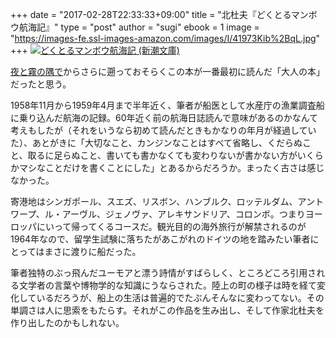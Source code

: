 +++
date = "2017-02-28T22:33:33+09:00"
title = "北杜夫『どくとるマンボウ航海記』"
type = "post"
author = "sugi"
ebook = 1
image = "https://images-fe.ssl-images-amazon.com/images/I/41973Kib%2BqL.jpg" 
+++
<a href="http://www.amazon.co.jp/exec/obidos/ASIN/4101131031/chezsugi-22/ref=nosim/" name="amazletlink" target="_blank"><img src="https://images-fe.ssl-images-amazon.com/images/I/41973Kib%2BqL.jpg" alt="どくとるマンボウ航海記 (新潮文庫)" class="alignleft"  /></a>

[夜と霧の隅で](/book/2017-01-28-yorutokirinosumide/)からさらに遡っておそらくこの本が一番最初に読んだ「大人の本」だったと思う。

1958年11月から1959年4月まで半年近く、筆者が船医として水産庁の漁業調査船に乗り込んだ航海の記録。60年近く前の航海日誌読んで意味があるのかなんて考えもしたが（それをいうなら初めて読んだときもかなりの年月が経過していた）、あとがきに「大切なこと、カンジンなことはすべて省略し、くだらぬこと、取るに足らぬこと、書いても書かなくても変わりないが書かない方がいくらかマシなことだけを書くことにした」とあるからだろうか。まったく古さは感じなかった。

寄港地はシンガポール、スエズ、リスボン、ハンブルク、ロッテルダム、アントワープ、ル・アーヴル、ジェノヴァ、アレキサンドリア、コロンボ。つまりヨーロッパにいって帰ってくるコースだ。観光目的の海外旅行が解禁されるのが1964年なので、留学生試験に落ちたがあこがれのドイツの地を踏みたい筆者にとってはまさに渡りに船だった。

筆者独特のぶっ飛んだユーモアと漂う詩情がすばらしく、ところどころ引用される文学者の言葉や博物学的な知識にうならされた。陸上の町の様子は時を経て変化しているだろうが、船上の生活は普遍的でたぶんそんなに変わってない。その単調さは人に思索をもたらす。それがこの作品を生み出し、そして作家北杜夫を作り出したのかもしれない。
